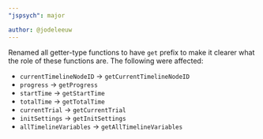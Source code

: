 ```yaml
---
"jspsych": major

author: @jodeleeuw
---
```


Renamed all getter-type functions to have `get` prefix to make it clearer what the role of these functions are. The following were affected:
- `currentTimelineNodeID` -> `getCurrentTimelineNodeID`
- `progress` -> `getProgress`
- `startTime` -> `getStartTime`
- `totalTime` -> `getTotalTime`
- `currentTrial` -> `getCurrentTrial`
- `initSettings` -> `getInitSettings`
- `allTimelineVariables` -> `getAllTimelineVariables`
